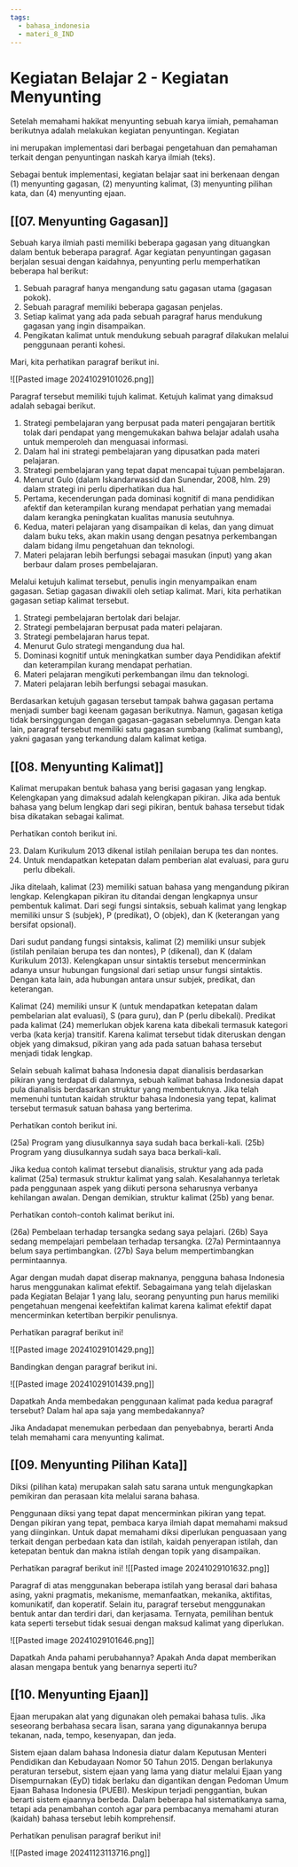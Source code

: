 ```yaml
---
tags:
  - bahasa_indonesia
  - materi_8_IND
---
```

# Kegiatan Belajar 2 - Kegiatan Menyunting

Setelah memahami hakikat menyunting sebuah karya iimiah, pemahaman berikutnya adalah melakukan kegiatan penyuntingan. Kegiatan

ini merupakan implementasi dari berbagai pengetahuan dan pemahaman terkait dengan penyuntingan naskah karya ilmiah (teks).

Sebagai bentuk implementasi, kegiatan belajar saat ini berkenaan dengan (1) menyunting gagasan, (2) menyunting kalimat, (3) menyunting pilihan kata, dan (4) menyunting ejaan.


## [[07. Menyunting Gagasan]]

Sebuah karya ilmiah pasti memiliki beberapa gagasan yang dituangkan dalam bentuk beberapa paragraf. Agar kegiatan penyuntingan gagasan berjalan sesuai dengan kaidahnya, penyunting perlu memperhatikan beberapa hal berikut:

1. ﻿﻿﻿Sebuah paragraf hanya mengandung satu gagasan utama (gagasan pokok).
2. ﻿﻿﻿Sebuah paragraf memiliki beberapa gagasan penjelas.
3. ﻿﻿﻿Setiap kalimat yang ada pada sebuah paragraf harus mendukung gagasan yang ingin disampaikan.
4. ﻿﻿﻿Pengikatan kalimat untuk mendukung sebuah paragraf dilakukan melalui penggunaan peranti kohesi.

Mari, kita perhatikan paragraf berikut ini.

![[Pasted image 20241029101026.png]]

Paragraf tersebut memiliki tujuh kalimat. Ketujuh kalimat yang dimaksud adalah sebagai berikut.

1. ﻿﻿﻿Strategi pembelajaran yang berpusat pada materi pengajaran bertitik tolak dari pendapat yang mengemukakan bahwa belajar adalah usaha untuk memperoleh dan menguasai informasi.
2. ﻿﻿﻿Dalam hal ini strategi pembelajaran yang dipusatkan pada materi pelajaran.
3. ﻿﻿﻿Strategi pembelajaran yang tepat dapat mencapai tujuan pembelajaran.
4. ﻿﻿﻿Menurut Gulo (dalam Iskandarwassid dan Sunendar, 2008, hlm. 29) dalam strategi ini perlu diperhatikan dua hal.
5. ﻿﻿﻿Pertama, kecenderungan pada dominasi kognitif di mana pendidikan afektif dan keterampilan kurang mendapat perhatian yang memadai dalam kerangka peningkatan kualitas manusia seutuhnya.
6. ﻿﻿﻿Kedua, materi pelajaran yang disampaikan di kelas, dan yang dimuat dalam buku teks, akan makin usang dengan pesatnya perkembangan dalam bidang ilmu pengetahuan dan teknologi.
7. ﻿﻿﻿Materi pelajaran lebih berfungsi sebagai masukan (input) yang akan berbaur dalam proses pembelajaran.

Melalui ketujuh kalimat tersebut, penulis ingin menyampaikan enam gagasan. Setiap gagasan diwakili oleh setiap kalimat. Mari, kita perhatikan gagasan setiap kalimat tersebut.

1. ﻿﻿﻿Strategi pembelajaran bertolak dari belajar.
2. ﻿﻿﻿Strategi pembelajaran berpusat pada materi pelajaran.
3. ﻿﻿﻿Strategi pembelajaran harus tepat.
4. ﻿﻿﻿Menurut Gulo strategi mengandung dua hal.
5. ﻿﻿﻿Dominasi kognitif untuk meningkatkan sumber daya Pendidikan afektif dan keterampilan kurang mendapat perhatian.
6. ﻿﻿﻿Materi pelajaran mengikuti perkembangan ilmu dan teknologi.
7. ﻿﻿﻿Materi pelajaran lebih berfungsi sebagai masukan.

Berdasarkan ketujuh gagasan tersebut tampak bahwa gagasan pertama menjadi sumber bagi keenam gagasan berikutnya. Namun, gagasan ketiga tidak bersinggungan dengan gagasan-gagasan sebelumnya. Dengan kata lain, paragraf tersebut memiliki satu gagasan sumbang (kalimat sumbang), yakni gagasan yang terkandung dalam kalimat ketiga.




## [[08. Menyunting Kalimat]]

Kalimat merupakan bentuk bahasa yang berisi gagasan yang lengkap. Kelengkapan yang dimaksud adalah kelengkapan pikiran. Jika ada bentuk bahasa yang belum lengkap dari segi pikiran, bentuk bahasa tersebut tidak bisa dikatakan sebagai kalimat.

Perhatikan contoh berikut ini.

23. ﻿﻿﻿﻿﻿Dalam Kurikulum 2013 dikenal istilah penilaian berupa tes dan nontes.
24. ﻿﻿﻿﻿﻿Untuk mendapatkan ketepatan dalam pemberian alat evaluasi, para guru perlu dibekali.

Jika ditelaah, kalimat (23) memiliki satuan bahasa yang mengandung pikiran lengkap. Kelengkapan pikiran itu ditandai dengan lengkapnya unsur pembentuk kalimat. Dari segi fungsi sintaksis, sebuah kalimat yang lengkap memiliki unsur S (subjek), P (predikat), O (objek), dan K (keterangan yang bersifat opsional). 

Dari sudut pandang fungsi sintaksis, kalimat (2) memiliki unsur subjek (istilah penilaian berupa tes dan nontes), P (dikenal), dan K (dalam Kurikulum 2013). Kelengkapan unsur sintaktis tersebut mencerminkan adanya unsur hubungan fungsional dari setiap unsur fungsi sintaktis. Dengan kata lain, ada hubungan antara unsur subjek, predikat, dan keterangan. 

Kalimat (24) memiliki unsur K (untuk mendapatkan ketepatan dalam pembelarian alat evaluasi), S (para guru), dan P (perlu dibekali). Predikat pada kalimat (24) memerlukan objek karena kata dibekali termasuk kategori verba (kata kerja) transitif. Karena kalimat tersebut tidak diteruskan dengan objek yang dimaksud, pikiran yang ada pada satuan bahasa tersebut menjadi tidak lengkap.


Selain sebuah kalimat bahasa Indonesia dapat dianalisis berdasarkan pikiran yang terdapat di dalamnya, sebuah kalimat bahasa Indonesia dapat pula dianalisis berdasarkan struktur yang membentuknya. Jika telah memenuhi tuntutan kaidah struktur bahasa Indonesia yang tepat, kalimat tersebut termasuk satuan bahasa yang berterima.


Perhatikan contoh berikut ini.

(25a) Program yang diusulkannya saya sudah baca berkali-kali. (25b) Program yang diusulkannya sudah saya baca berkali-kali.

Jika kedua contoh kalimat tersebut dianalisis, struktur yang ada pada kalimat (25a) termasuk struktur kalimat yang salah. Kesalahannya terletak pada penggunaan aspek yang diikuti persona seharusnya verbanya kehilangan awalan. Dengan demikian, struktur kalimat (25b) yang benar.


Perhatikan contoh-contoh kalimat berikut ini.

(26a) Pembelaan terhadap tersangka sedang saya pelajari.
(26b) Saya sedang mempelajari pembelaan terhadap tersangka.
(27a) Permintaannya belum saya pertimbangkan.
(27b) Saya belum mempertimbangkan permintaannya.


Agar dengan mudah dapat diserap maknanya, pengguna bahasa Indonesia harus menggunakan kalimat efektif. Sebagaimana yang telah dijelaskan pada Kegiatan Belajar 1 yang lalu, seorang penyunting pun harus memiliki pengetahuan mengenai keefektifan kalimat karena kalimat efektif dapat mencerminkan ketertiban berpikir penulisnya.

Perhatikan paragraf berikut ini!

![[Pasted image 20241029101429.png]]

Bandingkan dengan paragraf berikut ini.

![[Pasted image 20241029101439.png]]

Dapatkah Anda membedakan penggunaan kalimat pada kedua paragraf tersebut? Dalam hal apa saja yang membedakannya? 

Jika Andadapat menemukan perbedaan dan penyebabnya, berarti Anda telah memahami cara menyunting kalimat.





## [[09. Menyunting Pilihan Kata]]

Diksi (pilihan kata) merupakan salah satu sarana untuk mengungkapkan pemikiran dan perasaan kita melalui sarana bahasa. 

Penggunaan diksi yang tepat dapat mencerminkan pikiran yang tepat. Dengan pikiran yang tepat, pembaca karya ilmiah dapat memahami maksud yang diinginkan. Untuk dapat memahami diksi diperlukan penguasaan yang terkait dengan perbedaan kata dan istilah, kaidah penyerapan istilah, dan ketepatan bentuk dan makna istilah dengan topik yang disampaikan.


Perhatikan paragraf berikut ini!
![[Pasted image 20241029101632.png]]

Paragraf di atas menggunakan beberapa istilah yang berasal dari bahasa asing, yakni pragmatis, mekanisme, memanfaatkan, mekanika, aktifitas, komunikatif, dan koperatif. Selain itu, paragraf tersebut menggunakan bentuk antar dan terdiri dari, dan kerjasama. Ternyata, pemilihan bentuk kata seperti tersebut tidak sesuai dengan maksud kalimat yang diperlukan.

![[Pasted image 20241029101646.png]]

Dapatkah Anda pahami perubahannya? Apakah Anda dapat memberikan alasan mengapa bentuk yang benarnya seperti itu?




## [[10. Menyunting Ejaan]]

Ejaan merupakan alat yang digunakan oleh pemakai bahasa tulis. Jika seseorang berbahasa secara lisan, sarana yang digunakannya berupa tekanan, nada, tempo, kesenyapan, dan jeda. 

Sistem ejaan dalam bahasa Indonesia diatur dalam Keputusan Menteri Pendidikan dan Kebudayaan Nomor 50 Tahun 2015. Dengan berlakunya peraturan tersebut, sistem ejaan yang lama yang diatur melalui Ejaan yang Disempurnakan (EyD) tidak berlaku dan digantikan dengan Pedoman Umum Ejaan Bahasa Indonesia (PUEBI). Meskipun terjadi penggantian, bukan berarti sistem ejaannya berbeda. Dalam beberapa hal sistematikanya sama, tetapi ada penambahan contoh agar para pembacanya memahami aturan (kaidah) bahasa tersebut lebih komprehensif.

Perhatikan penulisan paragraf berikut ini!

![[Pasted image 20241123113716.png]]



